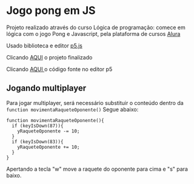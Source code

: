 # Jogo pong em JS

Projeto realizado através do curso Lógica de programação: comece em lógica com o jogo Pong e Javascript, pela plataforma de cursos [Alura](https://www.alura.com.br/ "Alura")

Usado biblioteca e editor [p5.js](https://p5js.org/ "p5.js") 

 Clicando [AQUI](https://editor.p5js.org/elieljrdl1/full/M5hkODn-e  "AQUI") o projeto finalizado
 
Clicando [AQUI ](https://editor.p5js.org/elieljrdl1/sketches/M5hkODn-e "AQUI ")o código fonte no editor p5

## Jogando multiplayer
Para jogar multiplayer, será necessário  substituir o conteúdo dentro da     `function movimentaRaqueteOponente()` 
    Segue abaixo:
    
    function movimentaRaqueteOponente(){
      if (keyIsDown(87)){
        yRaqueteOponente -= 10;
      }
      if (keyIsDown(83)){
        yRaqueteOponente += 10;
      }
    }
    
Apertando a tecla "w" move a raquete do oponente para cima e "s" para baixo.

